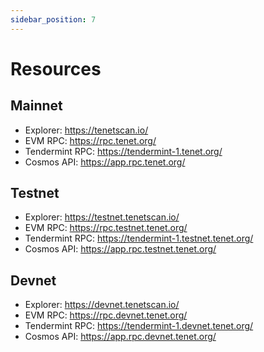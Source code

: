 ```yaml
---
sidebar_position: 7
---
```

# Resources 

## Mainnet

- Explorer: https://tenetscan.io/
- EVM RPC: https://rpc.tenet.org/
- Tendermint RPC: https://tendermint-1.tenet.org/
- Cosmos API: https://app.rpc.tenet.org/

## Testnet

- Explorer: https://testnet.tenetscan.io/
- EVM RPC: https://rpc.testnet.tenet.org/
- Tendermint RPC: https://tendermint-1.testnet.tenet.org/
- Cosmos API: https://app.rpc.testnet.tenet.org/

## Devnet

- Explorer: https://devnet.tenetscan.io/
- EVM RPC: https://rpc.devnet.tenet.org/
- Tendermint RPC: https://tendermint-1.devnet.tenet.org/
- Cosmos API: https://app.rpc.devnet.tenet.org/
